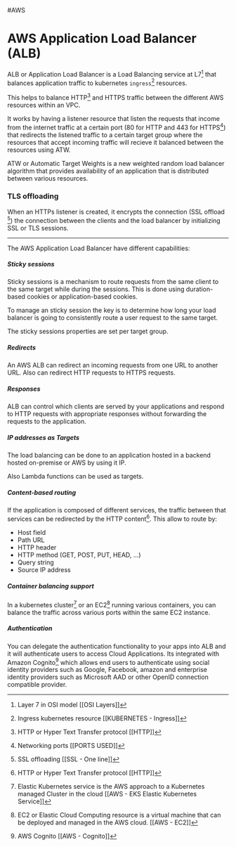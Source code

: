 #AWS 

# AWS Application Load Balancer (ALB)

ALB or Application Load Balancer is a Load Balancing service at L7[^3] that balances application traffic to kubernetes `ingress`[^1] resources. 

This helps to balance HTTP[^2] and HTTPS traffic between the different AWS resources within an VPC. 

It works by having a listener resource that listen the requests that income from the internet traffic at a certain port (80 for HTTP and 443 for HTTPS[^4]) that redirects the listened traffic to a certain target group where the resources that accept incoming traffic will recieve it balanced between the resources using ATW. 

ATW or Automatic Target Weights is a new weighted random load balancer algorithm that provides availability of an application that is distributed between various resources. 

### TLS offloading 

When an HTTPs listener is created, it encrypts the connection (SSL offload [^5]) the connection between the clients and the load balancer by initializing SSL or TLS sessions. 

---

The AWS Application Load Balancer have different capabilities: 

##### Sticky sessions

Sticky sessions is a mechanism to route requests from the same client to the same target while during the sessions. 
This is done using duration-based cookies or application-based cookies. 

To manage an sticky session the key is to determine how long your load balancer is going to consistently route a user request to the same target.  

The sticky sessions properties are set per target group. 

##### Redirects

An AWS ALB can redirect an incoming requests from one URL to another URL. 
Also can redirect HTTP requests to HTTPS requests. 

##### Responses

ALB can control which clients are served by your applications and respond to HTTP requests with appropriate responses without forwarding the requests to the application. 

##### IP addresses as Targets

The load balancing can be done to an application hosted in a backend hosted on-premise or AWS by using it IP. 

Also Lambda functions can be used as targets. 

##### Content-based routing

If the application is composed of different services, the traffic between that services can be redirected by the HTTP content[^2]. This allow to route by: 

* Host field
* Path URL
* HTTP header
* HTTP method (GET, POST, PUT, HEAD, ...)
* Query string
* Source IP address

##### Container balancing support

In a kubernetes cluster[^6] or an EC2[^7] running various containers, you can balance the traffic across various ports within the same EC2 instance. 


##### Authentication

You can delegate the authentication functionality to your apps into ALB and it will authenticate users to access Cloud Applications. 
Its integrated with Amazon Cognito[^8] which allows end users to authenticate using social identity providers such as Google, Facebook, amazon and enterprise identity providers such as Microsoft AAD or other OpenID connection compatible provider. 

[^1]: Ingress kubernetes resource [[KUBERNETES - Ingress]]
[^2]: HTTP or Hyper Text Transfer protocol [[HTTP]]
[^3]: Layer 7 in OSI model [[OSI Layers]]
[^4]: Networking ports [[PORTS USED]]
[^5]: SSL offloading [[SSL - One line]]
[^6]: Elastic Kubernetes service is the AWS approach to a Kubernetes managed Cluster in the cloud [[AWS - EKS Elastic Kubernetes Service]]
[^7]: EC2 or Elastic Cloud Computing resource is a virtual machine that can be deployed and managed in the AWS cloud. [[AWS - EC2]]
[^8]: AWS Cognito [[AWS - Cognito]]